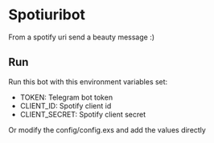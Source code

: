 # Spotiuribot

From a spotify uri send a beauty message :)

## Run

Run this bot with this environment variables set:

- TOKEN: Telegram bot token
- CLIENT_ID: Spotify client id
- CLIENT_SECRET: Spotify client secret

Or modify the config/config.exs and add the values directly
